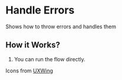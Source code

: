 
# Handle Errors
Shows how to throw errors and handles them

## How it Works? 

1. You can run the flow directly. 

Icons  from [UXWing](https://uxwing.com/)
